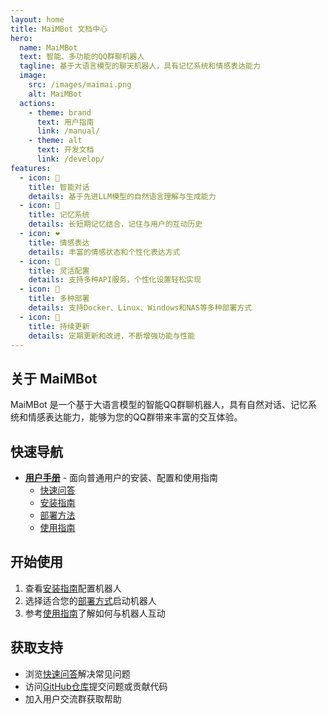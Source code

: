 ```yaml
---
layout: home
title: MaiMBot 文档中心
hero:
  name: MaiMBot
  text: 智能、多功能的QQ群聊机器人
  tagline: 基于大语言模型的聊天机器人，具有记忆系统和情感表达能力
  image:
    src: /images/maimai.png
    alt: MaiMBot
  actions:
    - theme: brand
      text: 用户指南
      link: /manual/
    - theme: alt
      text: 开发文档
      link: /develop/
features:
  - icon: 🧠
    title: 智能对话
    details: 基于先进LLM模型的自然语言理解与生成能力
  - icon: 💾
    title: 记忆系统
    details: 长短期记忆结合，记住与用户的互动历史
  - icon: ❤️
    title: 情感表达
    details: 丰富的情感状态和个性化表达方式
  - icon: 🔧
    title: 灵活配置
    details: 支持多种API服务，个性化设置轻松实现
  - icon: 🚢
    title: 多种部署
    details: 支持Docker、Linux、Windows和NAS等多种部署方式
  - icon: 🔄
    title: 持续更新
    details: 定期更新和改进，不断增强功能与性能
---
```


## 关于 MaiMBot

MaiMBot 是一个基于大语言模型的智能QQ群聊机器人，具有自然对话、记忆系统和情感表达能力，能够为您的QQ群带来丰富的交互体验。

## 快速导航

- **[用户手册](/manual/)** - 面向普通用户的安装、配置和使用指南
  - [快速问答](/manual/usage/fast_q_a)
  - [安装指南](/manual/installation/)
  - [部署方法](/manual/deployment/)
  - [使用指南](/manual/usage/)
  
[//]: # (- **[开发文档]&#40;/develop/&#41;** - 面向开发者的API参考和开发指南)

[//]: # (  - [API参考]&#40;/develop/api/&#41;)

[//]: # (  - [项目结构]&#40;/develop/structure/&#41;)

[//]: # (  - [开发指南]&#40;/develop/guide/ai-instruction&#41;)

## 开始使用

1. 查看[安装指南](/manual/installation/installation_standard)配置机器人
2. 选择适合您的[部署方式](/manual/deployment/)启动机器人
3. 参考[使用指南](/manual/usage/)了解如何与机器人互动

## 获取支持

- 浏览[快速问答](/manual/usage/fast_q_a)解决常见问题
- 访问[GitHub仓库](https://github.com/SengokuCola/MaiMBot)提交问题或贡献代码
- 加入用户交流群获取帮助
